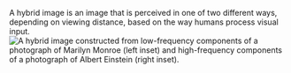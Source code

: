 A hybrid image is an image that is perceived in one of two different ways, depending on viewing distance, based on the way humans process visual input.
![A hybrid image constructed from low-frequency components of a photograph of Marilyn Monroe (left inset) and high-frequency components of a photograph of Albert Einstein (right inset).](https://en.wikipedia.org/wiki/File:Hybrid_image_decomposition.jpg)
